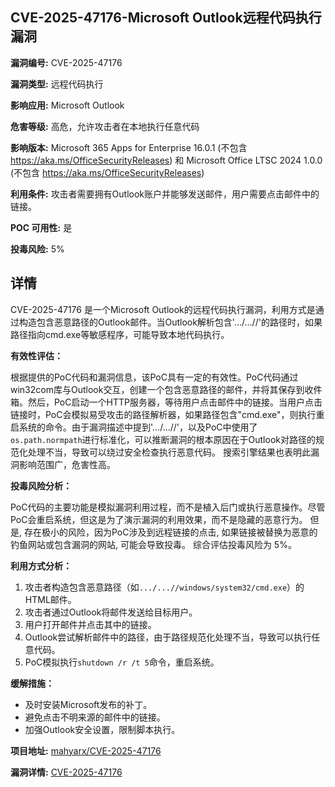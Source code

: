 ## CVE-2025-47176-Microsoft Outlook远程代码执行漏洞

**漏洞编号:** CVE-2025-47176

**漏洞类型:** 远程代码执行

**影响应用:** Microsoft Outlook

**危害等级:** 高危，允许攻击者在本地执行任意代码

**影响版本:** Microsoft 365 Apps for Enterprise 16.0.1 (不包含 https://aka.ms/OfficeSecurityReleases) 和 Microsoft Office LTSC 2024 1.0.0 (不包含 https://aka.ms/OfficeSecurityReleases)

**利用条件:** 攻击者需要拥有Outlook账户并能够发送邮件，用户需要点击邮件中的链接。

**POC 可用性:** 是

**投毒风险:** 5%

## 详情

CVE-2025-47176 是一个Microsoft Outlook的远程代码执行漏洞，利用方式是通过构造包含恶意路径的Outlook邮件。当Outlook解析包含'.../...//'的路径时，如果路径指向cmd.exe等敏感程序，可能导致本地代码执行。

**有效性评估：**

根据提供的PoC代码和漏洞信息，该PoC具有一定的有效性。PoC代码通过win32com库与Outlook交互，创建一个包含恶意路径的邮件，并将其保存到收件箱。然后，PoC启动一个HTTP服务器，等待用户点击邮件中的链接。当用户点击链接时，PoC会模拟易受攻击的路径解析器，如果路径包含"cmd.exe"，则执行重启系统的命令。由于漏洞描述中提到'.../...//'，以及PoC中使用了`os.path.normpath`进行标准化，可以推断漏洞的根本原因在于Outlook对路径的规范化处理不当，导致可以绕过安全检查执行恶意代码。 搜索引擎结果也表明此漏洞影响范围广，危害性高。

**投毒风险分析：**

PoC代码的主要功能是模拟漏洞利用过程，而不是植入后门或执行恶意操作。尽管PoC会重启系统，但这是为了演示漏洞的利用效果，而不是隐藏的恶意行为。 但是, 存在极小的风险，因为PoC涉及到远程链接的点击, 如果链接被替换为恶意的钓鱼网站或包含漏洞的网站, 可能会导致投毒。 综合评估投毒风险为 5%。

**利用方式分析：**

1.  攻击者构造包含恶意路径（如`.../...//windows/system32/cmd.exe`）的HTML邮件。
2.  攻击者通过Outlook将邮件发送给目标用户。
3.  用户打开邮件并点击其中的链接。
4.  Outlook尝试解析邮件中的路径，由于路径规范化处理不当，导致可以执行任意代码。
5.  PoC模拟执行`shutdown /r /t 5`命令，重启系统。

**缓解措施：**

*   及时安装Microsoft发布的补丁。
*   避免点击不明来源的邮件中的链接。
*   加强Outlook安全设置，限制脚本执行。

**项目地址:** [mahyarx/CVE-2025-47176](https://github.com/mahyarx/CVE-2025-47176)

**漏洞详情:** [CVE-2025-47176](https://nvd.nist.gov/vuln/detail/CVE-2025-47176)